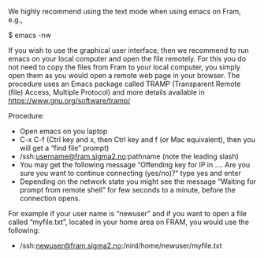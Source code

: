 We highly recommend using the text mode when using emacs on Fram, e.g.,

$ emacs -nw

If you wish to use the graphical user interface, then we recommend to run
emacs on your local computer and open the file remotely.  For this you do not
need to copy the files from Fram to your local computer, you simply open them
as you would open a remote web page in your browser. The procedure uses an
Emacs package called TRAMP (Transparent Remote (file) Access, Multiple
Protocol) and more details available in https://www.gnu.org/software/tramp/

Procedure:
 * Open emacs on you laptop
 * C-x C-f (Ctrl key and x, then Ctrl key and f (or Mac equivalent), then you will get a “find file” prompt)
 * /ssh:username@fram.sigma2.no:pathname  (note the leading slash)
 * You may get the following message “Offending key for IP in …. Are you sure you want to continue connecting (yes/no)?“ type yes and enter
 * Depending on the network state you might see the message “Waiting for prompt from remote shell” for few seconds to a minute, before the connection opens. 

For example if your user name is “newuser” and if you want to open a file called “myfile.txt”, located in your home area on FRAM, you would use the following:

 * /ssh:newuser@fram.sigma2.no:/nird/home/newuser/myfile.txt
